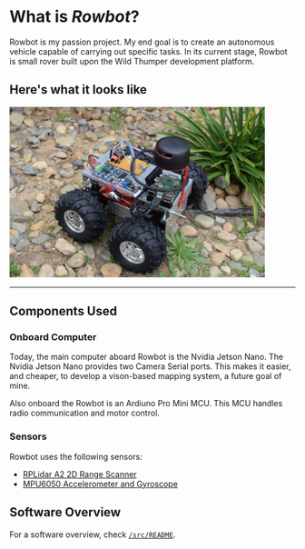 # What is *Rowbot*?

Rowbot is my passion project.
My end goal is to create an autonomous vehicle capable of carrying out specific tasks.
In its current stage, Rowbot is small rover built upon the Wild Thumper development platform.

## Here's what it looks like

<img src=assets/version1/wholeView.JPG height=300>

---

## Components Used

### Onboard Computer

Today, the main computer aboard Rowbot is the Nvidia Jetson Nano.
The Nvidia Jetson Nano provides two Camera Serial ports. 
This makes it easier, and cheaper, to develop a vison-based mapping system, a future goal of mine.

Also onboard the Rowbot is an Ardiuno Pro Mini MCU.
This MCU handles radio communication and motor control.


### Sensors

Rowbot uses the following sensors:

- [RPLidar A2 2D Range Scanner](https://www.slamtec.com/en/Lidar/A2)
- [MPU6050 Accelerometer and Gyroscope](https://invensense.tdk.com/products/motion-tracking/6-axis/mpu-6050/)


## Software Overview

For a software overview, check [`/src/README`](/src/README.md).
